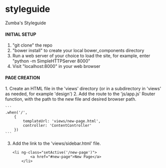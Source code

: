 styleguide
==========

Zumba's Styleguide

<h4>INITIAL SETUP</h4>

1. "git clone" the repo
2. "bower install" to create your local bower_components directory
3. Run a web server of your choice to load the site, for example,  enter "python -m SimpleHTTPServer 8000"
4. Visit "localhost:8000" in your web browser

<h4>PAGE CREATION</h4>
1. Create an HTML file in the 'views' directory (or in a subdirectory in 'views' as needed, for example 'design')
2. Add the route to the 'js/app.js' Router function, with the path to the new file and desired browser path.

	```
	.when('/', 
	    {
	        templateUrl: 'views/new-page.html',
	        controller: 'ContentController'
	    })
	```

3. Add the link to the 'views/sidebar.html' file.
	```
	<li ng-class="setActive('/new-page')">
            <a href="#new-page">New Page</a>
        </li>
	```
